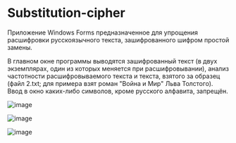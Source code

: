 # Substitution-cipher
Приложение Windows Forms предназначенное для упрощения расшифровки русскоязычного текста, зашифрованного шифром простой замены.

В главном окне программы выводятся зашифрованный текст (в двух экземплярах, один из которых меняется при расшифровывании), анализ частотности расшифровываемого текста и текста, взятого за образец (файл 2.txt; для примера взят роман "Война и Мир" Льва Толстого). Ввод в окно каких-либо символов, кроме русского алфавита, запрещён.

![image](https://user-images.githubusercontent.com/22303711/125767821-df8ee67a-2f97-4d51-abd5-8984e074118e.png)

![image](https://user-images.githubusercontent.com/22303711/125767837-97033595-1cd7-4935-a70c-6ed3e6225b03.png)

![image](https://user-images.githubusercontent.com/22303711/125767844-832272d6-0ca3-4845-a9e0-86164807c401.png)
